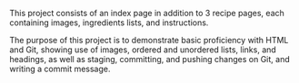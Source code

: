 This project consists of an index page in addition to 3 recipe pages, each containing images, ingredients lists, and instructions.

The purpose of this project is to demonstrate basic proficiency with HTML and Git, showing use of images, ordered and unordered lists, links, and headings, as well as staging, committing, and pushing changes on Git, and writing a commit message.